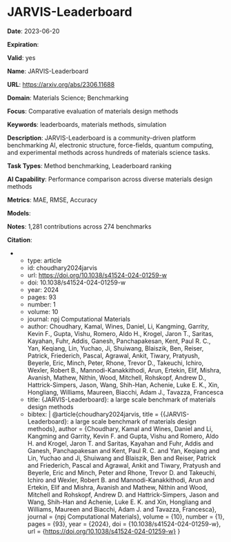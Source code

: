 # JARVIS-Leaderboard

**Date**: 2023-06-20

**Expiration**: 

**Valid**: yes

**Name**: JARVIS-Leaderboard

**URL**: https://arxiv.org/abs/2306.11688

**Domain**: Materials Science; Benchmarking

**Focus**: Comparative evaluation of materials design methods

**Keywords**: leaderboards, materials methods, simulation

**Description**: JARVIS-Leaderboard is a community-driven platform benchmarking AI, electronic structure, force-fields, quantum computing, and experimental methods across hundreds of materials science tasks. 

**Task Types**: Method benchmarking, Leaderboard ranking

**AI Capability**: Performance comparison across diverse materials design methods

**Metrics**: MAE, RMSE, Accuracy

**Models**: 

**Notes**: 1,281 contributions across 274 benchmarks

**Citation**:

-
  - type: article
  - id: choudhary2024jarvis
  - url: https://doi.org/10.1038/s41524-024-01259-w
  - doi: 10.1038/s41524-024-01259-w
  - year: 2024
  - pages: 93
  - number: 1
  - volume: 10
  - journal: npj Computational Materials
  - author: Choudhary, Kamal, Wines, Daniel, Li, Kangming, Garrity, Kevin F., Gupta, Vishu, Romero, Aldo H., Krogel, Jaron T., Saritas, Kayahan, Fuhr, Addis, Ganesh, Panchapakesan, Kent, Paul R. C., Yan, Keqiang, Lin, Yuchao, Ji, Shuiwang, Blaiszik, Ben, Reiser, Patrick, Friederich, Pascal, Agrawal, Ankit, Tiwary, Pratyush, Beyerle, Eric, Minch, Peter, Rhone, Trevor D., Takeuchi, Ichiro, Wexler, Robert B., Mannodi-Kanakkithodi, Arun, Ertekin, Elif, Mishra, Avanish, Mathew, Nithin, Wood, Mitchell, Rohskopf, Andrew D., Hattrick-Simpers, Jason, Wang, Shih-Han, Achenie, Luke E. K., Xin, Hongliang, Williams, Maureen, Biacchi, Adam J., Tavazza, Francesca
  - title: {JARVIS-Leaderboard}: a large scale benchmark of materials design methods
  - bibtex: |
      @article{choudhary2024jarvis,
        title = {{JARVIS-Leaderboard}: a large scale benchmark of materials design methods},
      author = {Choudhary, Kamal and Wines, Daniel and Li, Kangming and Garrity, Kevin F. and Gupta, Vishu and Romero, Aldo H. and Krogel, Jaron T. and Saritas, Kayahan and Fuhr, Addis and Ganesh, Panchapakesan and Kent, Paul R. C. and Yan, Keqiang and Lin, Yuchao and Ji, Shuiwang and Blaiszik, Ben and Reiser, Patrick and Friederich, Pascal and Agrawal, Ankit and Tiwary, Pratyush and Beyerle, Eric and Minch, Peter and Rhone, Trevor D. and Takeuchi, Ichiro and Wexler, Robert B. and Mannodi-Kanakkithodi, Arun and Ertekin, Elif and Mishra, Avanish and Mathew, Nithin and Wood, Mitchell and Rohskopf, Andrew D. and Hattrick-Simpers, Jason and Wang, Shih-Han and Achenie, Luke E. K. and Xin, Hongliang and Williams, Maureen and Biacchi, Adam J. and Tavazza, Francesca},
        journal = {npj Computational Materials},
        volume = {10},
        number = {1},
        pages = {93},
        year = {2024},
        doi = {10.1038/s41524-024-01259-w},
        url = {https://doi.org/10.1038/s41524-024-01259-w}
      }

